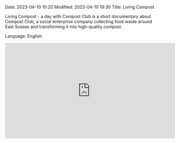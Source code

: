 Date: 2023-04-10 10:20
Modified: 2023-04-10 19:30
Title: Living Compost

Living Compost - a day with Compost Club is a short documentary about Compost Club, a social enterprise company collecting food waste around East Sussex and transforming it into high-quality compost. 

Language: English

<iframe width="560" height="315" src="https://www.youtube.com/embed/IHjVMAmRB9c?si=WTOl3Cb9s7RM-NH0" title="YouTube video player" frameborder="0" allow="accelerometer; autoplay; clipboard-write; encrypted-media; gyroscope; picture-in-picture; web-share" allowfullscreen></iframe>
